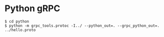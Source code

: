 # Python gRPC
    
    $ cd python
    $ python -m grpc_tools.protoc -I../ --python_out=. --grpc_python_out=. ../hello.proto